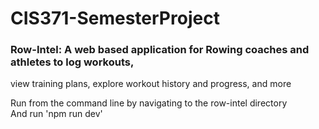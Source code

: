 # CIS371-SemesterProject
### Row-Intel: A web based application for Rowing coaches and athletes to log workouts, </br>
view training plans, explore workout history and progress, and more

Run from the command line by navigating to the row-intel directory </br>
And run 'npm run dev'



